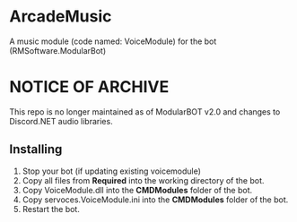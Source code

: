# ArcadeMusic
A music module (code named: VoiceModule) for the bot (RMSoftware.ModularBot)

# NOTICE OF ARCHIVE
This repo is no longer maintained as of ModularBOT v2.0 and changes to Discord.NET audio libraries.

## Installing
1. Stop your bot (if updating existing voicemodule)
2. Copy all files from **Required** into the working directory of the bot.
3. Copy VoiceModule.dll into the **CMDModules** folder of the bot.
4. Copy servoces.VoiceModule.ini into the **CMDModules** folder of the bot.
5. Restart the bot.
